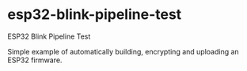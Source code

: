# esp32-blink-pipeline-test
ESP32 Blink Pipeline Test

Simple example of automatically building, encrypting and uploading an ESP32 firmware.
